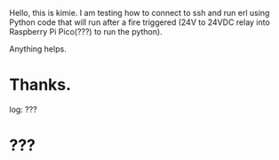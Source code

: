 Hello, this is kimie.
I am testing how to connect to ssh and run erl using Python code that will run after a fire triggered (24V to 24VDC relay into Raspberry Pi Pico(???) to run the python).

Anything helps.
# Thanks.

log:
???
# ???

